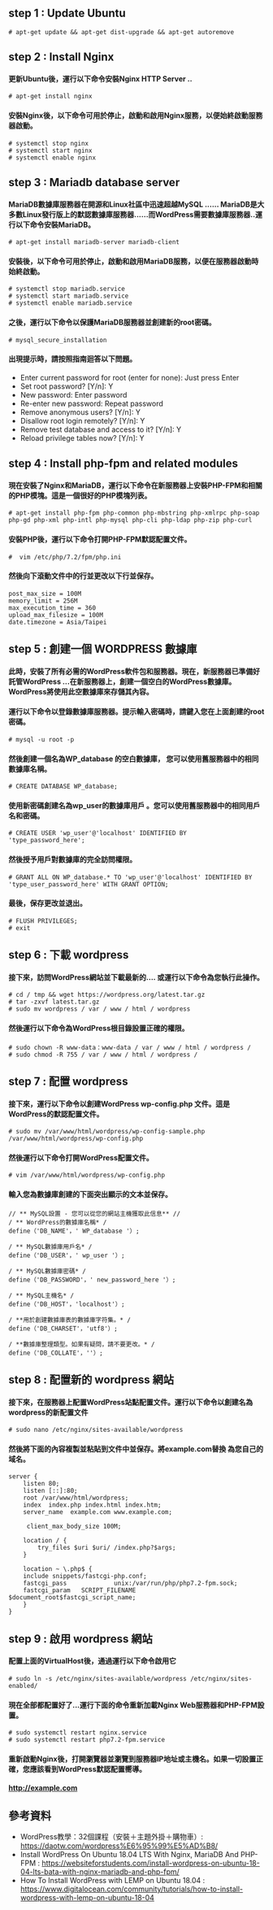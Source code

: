 ## step 1 : Update Ubuntu
```
# apt-get update && apt-get dist-upgrade && apt-get autoremove
```

## step 2 : Install Nginx

#### 更新Ubuntu後，運行以下命令安裝Nginx HTTP Server ..
```
# apt-get install nginx
```

#### 安裝Nginx後，以下命令可用於停止，啟動和啟用Nginx服務，以便始終啟動服務器啟動。
```
# systemctl stop nginx
# systemctl start nginx
# systemctl enable nginx
```

## step 3 : Mariadb database server

#### MariaDB數據庫服務器在開源和Linux社區中迅速超越MySQL ...... MariaDB是大多數Linux發行版上的默認數據庫服務器......而WordPress需要數據庫服務器..運行以下命令安裝MariaDB。
```
# apt-get install mariadb-server mariadb-client
```

#### 安裝後，以下命令可用於停止，啟動和啟用MariaDB服務，以便在服務器啟動時始終啟動。
```
# systemctl stop mariadb.service
# systemctl start mariadb.service
# systemctl enable mariadb.service
```

#### 之後，運行以下命令以保護MariaDB服務器並創建新的root密碼。
````
# mysql_secure_installation
````

#### 出現提示時，請按照指南迴答以下問題。

- Enter current password for root (enter for none): Just press Enter
- Set root password? [Y/n]: Y
- New password: Enter password
- Re-enter new password: Repeat password
- Remove anonymous users? [Y/n]: Y
- Disallow root login remotely? [Y/n]: Y
- Remove test database and access to it? [Y/n]:  Y
- Reload privilege tables now? [Y/n]:  Y

## step 4 : Install php-fpm and related modules

#### 現在安裝了Nginx和MariaDB，運行以下命令在新服務器上安裝PHP-FPM和相關的PHP模塊。這是一個很好的PHP模塊列表。
```
# apt-get install php-fpm php-common php-mbstring php-xmlrpc php-soap php-gd php-xml php-intl php-mysql php-cli php-ldap php-zip php-curl
```

#### 安裝PHP後，運行以下命令打開PHP-FPM默認配置文件。
````
#  vim /etc/php/7.2/fpm/php.ini
````

#### 然後向下滾動文件中的行並更改以下行並保存。
````
post_max_size = 100M
memory_limit = 256M
max_execution_time = 360
upload_max_filesize = 100M
date.timezone = Asia/Taipei
````

## step 5 : 創建一個 WORDPRESS 數據庫

#### 此時，安裝了所有必需的WordPress軟件包和服務器。現在，新服務器已準備好託管WordPress ...在新服務器上，創建一個空白的WordPress數據庫。WordPress將使用此空數據庫來存儲其內容。
#### 運行以下命令以登錄數據庫服務器。提示輸入密碼時，請鍵入您在上面創建的root密碼。
```
# mysql -u root -p
```

#### 然後創建一個名為WP_database  的空白數據庫，  您可以使用舊服務器中的相同數據庫名稱。
```
# CREATE DATABASE WP_database;
```

####  使用新密碼創建名為wp_user的數據庫用戶  。您可以使用舊服務器中的相同用戶名和密碼。
```
# CREATE USER 'wp_user'@'localhost' IDENTIFIED BY 'type_password_here';
```

####  然後授予用戶對數據庫的完全訪問權限。
```
# GRANT ALL ON WP_database.* TO 'wp_user'@'localhost' IDENTIFIED BY 'type_user_password_here' WITH GRANT OPTION;
```

####  最後，保存更改並退出。
```
# FLUSH PRIVILEGES;
# exit
```

## step 6 : 下載 wordpress

#### 接下來，訪問WordPress網站並下載最新的.... 或運行以下命令為您執行此操作。
```
# cd / tmp && wget https://wordpress.org/latest.tar.gz
# tar -zxvf latest.tar.gz
# sudo mv wordpress / var / www / html / wordpress
```

#### 然後運行以下命令為WordPress根目錄設置正確的權限。
```
# sudo chown -R www-data：www-data / var / www / html / wordpress /
# sudo chmod -R 755 / var / www / html / wordpress /
```

## step 7 : 配置 wordpress

#### 接下來，運行以下命令以創建WordPress  wp-config.php  文件。這是WordPress的默認配置文件。
```
# sudo mv /var/www/html/wordpress/wp-config-sample.php /var/www/html/wordpress/wp-config.php
```

#### 然後運行以下命令打開WordPress配置文件。
```
# vim /var/www/html/wordpress/wp-config.php
```

#### 輸入您為數據庫創建的下面突出顯示的文本並保存。
```
// ** MySQL設置 - 您可以從您的網站主機獲取此信息** //
/ ** WordPress的數據庫名稱* /
define（'DB_NAME'，' WP_database '）;

/ ** MySQL數據庫用戶名* /
define（'DB_USER'，' wp_user '）;

/ ** MySQL數據庫密碼* /
define（'DB_PASSWORD'，' new_password_here '）;

/ ** MySQL主機名* /
define（'DB_HOST'，'localhost'）;

/ **用於創建數據庫表的數據庫字符集。* /
define（'DB_CHARSET'，'utf8'）;

/ **數據庫整理類型。如果有疑問，請不要更改。* /
define（'DB_COLLATE'，''）;
```

## step 8 : 配置新的 wordpress 網站

#### 接下來，在服務器上配置WordPress站點配置文件。運行以下命令以創建名為wordpress的新配置文件 
```
# sudo nano /etc/nginx/sites-available/wordpress
```

#### 然後將下面的內容複製並粘貼到文件中並保存。將example.com替換  為您自己的域名。
```
server {
    listen 80;
    listen [::]:80;
    root /var/www/html/wordpress;
    index  index.php index.html index.htm;
    server_name  example.com www.example.com;

     client_max_body_size 100M;

    location / {
        try_files $uri $uri/ /index.php?$args;        
    }

    location ~ \.php$ {
    include snippets/fastcgi-php.conf;
    fastcgi_pass             unix:/var/run/php/php7.2-fpm.sock;
    fastcgi_param   SCRIPT_FILENAME $document_root$fastcgi_script_name;
    }
}
```

## step 9 : 啟用 wordpress 網站

#### 配置上面的VirtualHost後，通過運行以下命令啟用它
```
# sudo ln -s /etc/nginx/sites-available/wordpress /etc/nginx/sites-enabled/
```

#### 現在全部都配置好了...運行下面的命令重新加載Nginx Web服務器和PHP-FPM設置。
```
# sudo systemctl restart nginx.service
# sudo systemctl restart php7.2-fpm.service
```

#### 重新啟動Nginx後，打開瀏覽器並瀏覽到服務器IP地址或主機名。如果一切設置正確，您應該看到WordPress默認配置嚮導。

#### http://example.com







## 參考資料
- WordPress教學：32個課程（安裝＋主題外掛＋購物車）: https://daotw.com/wordpress%E6%95%99%E5%AD%B8/ 
- Install WordPress On Ubuntu 18.04 LTS With Nginx, MariaDB And PHP-FPM : https://websiteforstudents.com/install-wordpress-on-ubuntu-18-04-lts-bata-with-nginx-mariadb-and-php-fpm/
- How To Install WordPress with LEMP on Ubuntu 18.04 : https://www.digitalocean.com/community/tutorials/how-to-install-wordpress-with-lemp-on-ubuntu-18-04

